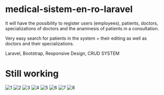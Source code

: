 # medical-sistem-en-ro-laravel

It will have the possibility to register users (employees), patients, doctors, specializations of doctors and the anamnesis of patients in a consultation.

Very easy search for patients in the system + their editing as well as doctors and their specializations.

Laravel, Bootstrap, Responsive Design, CRUD SYSTEM

# Still working

![1](https://user-images.githubusercontent.com/57447097/113139651-11d21c00-9230-11eb-922f-43230311ec16.png)
![2](https://user-images.githubusercontent.com/57447097/113139355-aee08500-922f-11eb-8695-0f31ed39135a.png)
![3](https://user-images.githubusercontent.com/57447097/113139363-b0aa4880-922f-11eb-8530-ae2d88978393.png)
![4](https://user-images.githubusercontent.com/57447097/113139533-ea7b4f00-922f-11eb-936a-d256ed590e5f.png)
![5](https://user-images.githubusercontent.com/57447097/113139787-3c23d980-9230-11eb-8ca0-1cc89eb978c1.png)
![6](https://user-images.githubusercontent.com/57447097/113139381-b43dcf80-922f-11eb-861c-552589c75a01.png)
![7](https://user-images.githubusercontent.com/57447097/113139386-b43dcf80-922f-11eb-9ab0-ba461d23565a.png)
![8](https://user-images.githubusercontent.com/57447097/113140062-915feb00-9230-11eb-9e50-cf7a1cacca4a.png)
